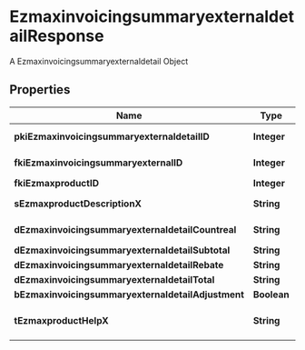 

# EzmaxinvoicingsummaryexternaldetailResponse

A Ezmaxinvoicingsummaryexternaldetail Object

## Properties

| Name | Type | Description | Notes |
|------------ | ------------- | ------------- | -------------|
|**pkiEzmaxinvoicingsummaryexternaldetailID** | **Integer** | The unique ID of the Ezmaxinvoicingsummaryexternaldetail |  [optional] |
|**fkiEzmaxinvoicingsummaryexternalID** | **Integer** | The unique ID of the Ezmaxinvoicingsummaryexternal |  [optional] |
|**fkiEzmaxproductID** | **Integer** | The unique ID of the Ezmaxproduct |  |
|**sEzmaxproductDescriptionX** | **String** | The description of the Ezmaxproduct in the language of the requester |  |
|**dEzmaxinvoicingsummaryexternaldetailCountreal** | **String** | The count item invoiced for the product |  |
|**dEzmaxinvoicingsummaryexternaldetailSubtotal** | **String** | The subtotal invoiced for the product |  |
|**dEzmaxinvoicingsummaryexternaldetailRebate** | **String** | The rebate for the product |  |
|**dEzmaxinvoicingsummaryexternaldetailTotal** | **String** | The total invoiced for the product |  |
|**bEzmaxinvoicingsummaryexternaldetailAdjustment** | **Boolean** | Whether it&#39;s an adjustment |  |
|**tEzmaxproductHelpX** | **String** | The help message of the Ezmaxproduct in the language of the requester |  |



